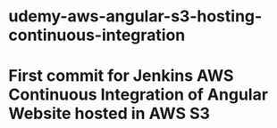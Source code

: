 

# udemy-aws-angular-s3-hosting-continuous-integration


# First commit for Jenkins AWS Continuous Integration of Angular Website hosted in AWS S3